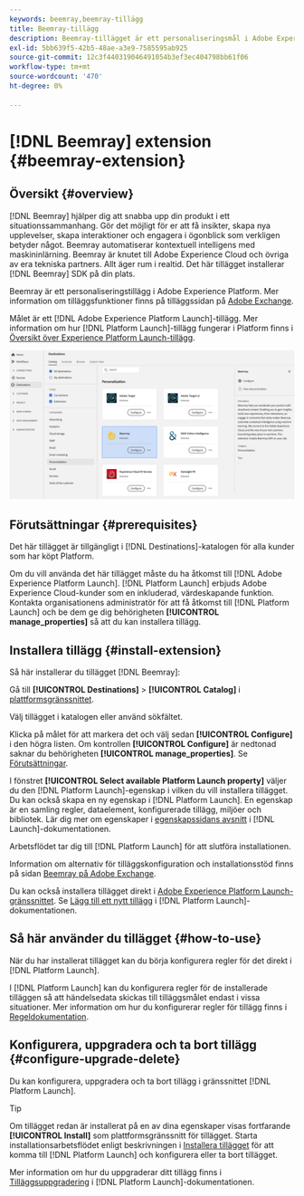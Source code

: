 ```yaml
---
keywords: beemray,beemray-tillägg
title: Beemray-tillägg
description: Beemray-tillägget är ett personaliseringsmål i Adobe Experience Platform. Mer information om tilläggsfunktionerna finns på tilläggssidan på Adobe Exchange.
exl-id: 5bb639f5-42b5-48ae-a3e9-7585595ab925
source-git-commit: 12c3f440319046491054b3ef3ec404798bb61f06
workflow-type: tm+mt
source-wordcount: '470'
ht-degree: 0%

---
```


# [!DNL Beemray] extension {#beemray-extension}

## Översikt {#overview}

[!DNL Beemray] hjälper dig att snabba upp din produkt i ett situationssammanhang. Gör det möjligt för er att få insikter, skapa nya upplevelser, skapa interaktioner och engagera i ögonblick som verkligen betyder något. Beemray automatiserar kontextuell intelligens med maskininlärning. Beemray är knutet till Adobe Experience Cloud och övriga av era tekniska partners. Allt äger rum i realtid. Det här tillägget installerar [!DNL Beemray] SDK på din plats.

Beemray är ett personaliseringstillägg i Adobe Experience Platform. Mer information om tilläggsfunktioner finns på tilläggssidan på [Adobe Exchange](https://exchange.adobe.com/experiencecloud.details.101063.beemray-human-context.html).

Målet är ett [!DNL Adobe Experience Platform Launch]-tillägg. Mer information om hur [!DNL Platform Launch]-tillägg fungerar i Platform finns i [Översikt över Experience Platform Launch-tillägg](../launch-extensions/overview.md).

![Beemray-tillägg](../../assets/catalog/personalization/beemray/catalog.png)

## Förutsättningar {#prerequisites}

Det här tillägget är tillgängligt i [!DNL Destinations]-katalogen för alla kunder som har köpt Platform.

Om du vill använda det här tillägget måste du ha åtkomst till [!DNL Adobe Experience Platform Launch]. [!DNL Platform Launch] erbjuds Adobe Experience Cloud-kunder som en inkluderad, värdeskapande funktion. Kontakta organisationens administratör för att få åtkomst till [!DNL Platform Launch] och be dem ge dig behörigheten **[!UICONTROL manage_properties]** så att du kan installera tillägg.

## Installera tillägg {#install-extension}

Så här installerar du tillägget [!DNL Beemray]:

Gå till **[!UICONTROL Destinations]** > **[!UICONTROL Catalog]** i [plattformsgränssnittet](http://platform.adobe.com/).

Välj tillägget i katalogen eller använd sökfältet.

Klicka på målet för att markera det och välj sedan **[!UICONTROL Configure]** i den högra listen. Om kontrollen **[!UICONTROL Configure]** är nedtonad saknar du behörigheten **[!UICONTROL manage_properties]**. Se [Förutsättningar](#prerequisites).

I fönstret **[!UICONTROL Select available Platform Launch property]** väljer du den [!DNL Platform Launch]-egenskap i vilken du vill installera tillägget. Du kan också skapa en ny egenskap i [!DNL Platform Launch]. En egenskap är en samling regler, dataelement, konfigurerade tillägg, miljöer och bibliotek. Lär dig mer om egenskaper i [egenskapssidans avsnitt](../../../tags/ui/administration/companies-and-properties.md#properties-page) i [!DNL Launch]-dokumentationen.

Arbetsflödet tar dig till [!DNL Platform Launch] för att slutföra installationen.

Information om alternativ för tilläggskonfiguration och installationsstöd finns på sidan [Beemray på Adobe Exchange](https://exchange.adobe.com/experiencecloud.details.101063.beemray-human-context.html).

Du kan också installera tillägget direkt i [Adobe Experience Platform Launch-gränssnittet](https://launch.adobe.com/). Se [Lägg till ett nytt tillägg](../../../tags/ui/managing-resources/extensions/overview.md#add-a-new-extension) i [!DNL Platform Launch]-dokumentationen.

## Så här använder du tillägget {#how-to-use}

När du har installerat tillägget kan du börja konfigurera regler för det direkt i [!DNL Platform Launch].

I [!DNL Platform Launch] kan du konfigurera regler för de installerade tilläggen så att händelsedata skickas till tilläggsmålet endast i vissa situationer. Mer information om hur du konfigurerar regler för tillägg finns i [Regeldokumentation](../../../tags/ui/managing-resources/rules.md).

## Konfigurera, uppgradera och ta bort tillägg {#configure-upgrade-delete}

Du kan konfigurera, uppgradera och ta bort tillägg i gränssnittet [!DNL Platform Launch].

>[!TIP]
>
>Om tillägget redan är installerat på en av dina egenskaper visas fortfarande **[!UICONTROL Install]** som plattformsgränssnitt för tillägget. Starta installationsarbetsflödet enligt beskrivningen i [Installera tillägget](#install-extension) för att komma till [!DNL Platform Launch] och konfigurera eller ta bort tillägget.

Mer information om hur du uppgraderar ditt tillägg finns i [Tilläggsuppgradering](../../../tags/ui/managing-resources/extensions/extension-upgrade.md) i [!DNL Platform Launch]-dokumentationen.
